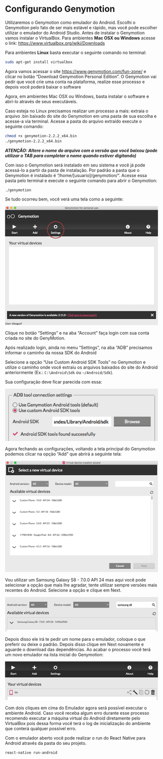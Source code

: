 # Configurando Genymotion

Utilizaremos o Genymotion como emulador do Android. Escolhi o Genymotion pelo fato de ser mais estável e rápido, mas você pode escolher utilizar o emulador do Android Studio. Antes de instalar o Genymotion vamos instalar o VirtualBox. Para ambientes **Mac OSX ou Windows** acesse o link: https://www.virtualbox.org/wiki/Downloads

Para ambientes **Linux** basta executar o seguinte comando no terminal:
```sh
sudo apt-get install virtualbox
```

Agora vamos acessar o site https://www.genymotion.com/fun-zone/ e clicar no botão “Download Genymotion Personal Edition”. O Genymotion vai pedir que você crie uma conta na plataforma, realize esse processo e depois você poderá baixar o software

Agora, em ambientes Mac OSX ou Windows, basta instalar o software e abrí-lo através de seus executáveis.

Caso esteja no Linux precisamos realizar um processo a mais: extraia o arquivo .bin baixado do site do Genymotion em uma pasta de sua escolha e acesse-a via terminal. Acesse a pasta do arquivo extraído execute o seguinte comando:

```sh
chmod +x genymotion-2.2.2_x64.bin
./genymotion-2.2.2_x64.bin
```

***ATENÇÃO: Altere o nome do arquivo com a versão que você baixou (pode utilizar o TAB para completar o nome quando estiver digitando)***

Com isso o Genymotion será instalado em seu sistema e você já pode acessá-lo a partir da pasta de instalação. Por padrão a pasta que o Genymotion é instalado é “/home/[usuario]/genymotion/“. Acesse essa pasta pelo terminal e execute o seguinte comando para abrir o Genymotion:

```sh
./genymotion
```

Se tudo ocorreu bem, você verá uma tela como a seguinte:

![Genymotion 01](assets/geny/01.png)

Clique no botão “Settings” e na aba “Account” faça login com sua conta criada no site do GenyMotion.

Após realizado login, ainda no menu “Settings”, na aba “ADB” precisamos informar o caminho da nossa SDK do Android

Selecione a opção “Use Custom Android SDK Tools” no Genymotion e utilize o caminho onde você extraiu os arquivos baixados do site do Android anteriormente (Ex.: `C:\Android\Sdk` ou `~/Android/Sdk`).

Sua configuração deve ficar parecida com essa:

![Genymotion 03](assets/geny/03.png)

Agora fechando as configurações, voltando a tela principal do Genymotion podemos clicar na opção “Add” que abrirá a seguinte tela:

![Genymotion 04](assets/geny/04.png)

Vou utilizar um Samsung Galaxy S8 - 7.0.0 API 24 mas aqui você pode selecionar a opção que mais lhe agradar, tente utilizar sempre versões mais recentes do Android. Selecione a opção e clique em Next.

![Genymotion 06](assets/geny/06.png)

Depois disso ele irá te pedir um nome para o emulador, coloque o que preferir ou deixe o padrão. Depois disso clique em Next novamente e aguarde o download das dependências. Ao acabar o processo você terá um novo emulador na lista inicial do Genymotion:

![Genymotion 07](assets/geny/07.png)

Com dois cliques em cima do Emulador agora será possível executar o ambiente Android. Caso você receba algum erro durante esse processo recomendo executar a máquina virtual do Android diretamente pelo VirtualBox pois dessa forma você terá o log de inicialização do ambiente que conterá qualquer possível erro.

Com o emulador aberto você pode realizar o run do React Native para Android através da pasta do seu projeto.

```sh
react-native run-android
```
